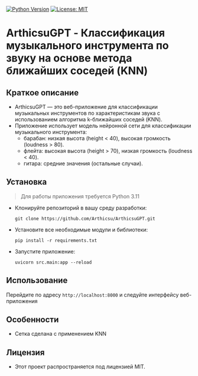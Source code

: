 [![Python Version](https://img.shields.io/badge/python-3.11%2B-blue)]()
[![License: MIT](https://img.shields.io/badge/License-MIT-yellow.svg)]()
# ArthicsuGPT - Классификация музыкального инструмента по звуку на основе метода ближайших соседей (KNN)

## Краткое описание
- ArthicsuGPT — это веб-приложение для классификации музыкальных инструментов по характеристикам звука с использованием алгоритма k-ближайших соседей (KNN).
- Приложение использует модель нейронной сети для классификации музыкального инструмента:
	- барабан: низкая высота (height < 40), высокая громкость (loudness > 80).
	- флейта: высокая высота (height > 70), низкая громкость (loudness < 40).
	- гитара: средние значения (остальные случаи).

## Установка
> Для работы приложения требуется Python 3.11
- Клонируйте репозиторий в вашу среду разработки:
	```
	git clone https://github.com/Arthicsu/ArthicsuGPT.git
	```
- Установите все необходимые модули и библиотеки:
	```
	pip install -r requirements.txt
	```
- Запустите приложение:
	```
	uvicorn src.main:app --reload
	```

## Использование
Перейдите по адресу `http://localhost:8000` и следуйте интерфейсу веб-приложения

## Особенности
- Сетка сделана с применением KNN

## Лицензия
- Этот проект распространяется под лицензией MIT.
